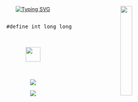 <div align="center">
<img src="https://github.com/innng/innng/assets/26755058/5e0ce0fb-c544-4f8c-a307-5849165746d0" width="25%" align="right" />
<a href="https://git.io/typing-svg"><img src="https://readme-typing-svg.demolab.com?font=comic+sans&pause=1000&color=F758C4&width=435&lines=+haiiiii+%5E_%5E+hi!!+hiiiiii+%3C3+haiiiiii+hii+%3A3" alt="Typing SVG" /></a>
<br><br>
<pre>
    #define int long long
</pre>
<br><br>
<img src="https://raw.githubusercontent.com/innng/innng/master/assets/kyubey.gif" height="40" />
<br><br><br>
    
[![](https://img.shields.io/badge/codeforces)](https://codeforces.com/profile/sunrayito)

[![](https://img.shields.io/badge/linkedin-0a66c2)](http://linkedin.com/in/ingridrosselis)

</div>